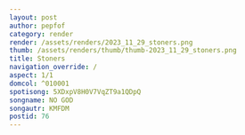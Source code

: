 ```yaml
---
layout: post
author: pepfof
category: render
render: /assets/renders/2023_11_29_stoners.png
thumb: /assets/renders/thumb/thumb-2023_11_29_stoners.png
title: Stoners
navigation_override: /
aspect: 1/1
domcol: ^010001
spotisong: 5XDxpV8H0V7VqZT9a1QDpQ
songname: NO GOD
songautr: KMFDM
postid: 76
---
```


<!--USER BEGIN 1-->

<!--USER END 1-->

<!--more-->
<!--USER BEGIN 2-->

<!--USER END 2-->

